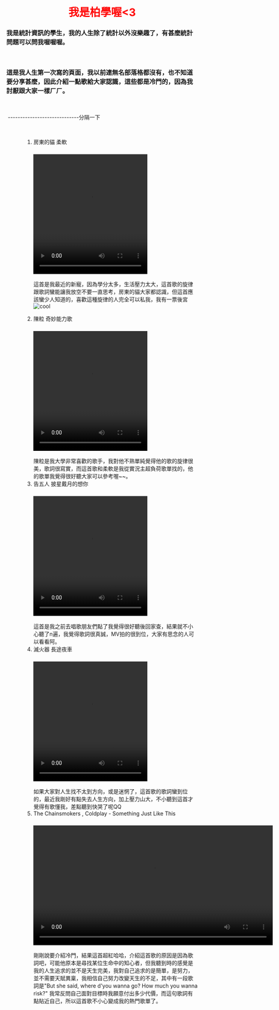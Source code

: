 
<!DOCTYPE html>
<html>
<h1 style="text-align: center;"><strong><span style="color: #ff0000;">我是柏學喔&lt;3</span></strong></h1>
<h3>我是統計資訊的學生，我的人生除了統計以外沒樂趣了，有甚麼統計問題可以問我喔喔喔。</h3>
<p>&nbsp;</p>
<h3>這是我人生第一次寫的頁面，我以前連無名部落格都沒有，也不知道要分享甚麼，因此介紹一點歌給大家認識，這些都是冷門的，因為我討厭跟大家一樣ㄏㄏ。</h3>
<p>&nbsp;</p>
<p>&nbsp;-----------------------------分隔一下</p>
<p>&nbsp;</p>
<ol>
<ol>
<ol>
<li>房東的貓 柔軟
<h3><video src="&lt;iframe width=" width="300" height="315">" controls&gt;</video></h3>
<p>這首是我最近的新寵，因為學分太多，生活壓力太大，這首歌的旋律跟歌詞蠻能讓我放空不要一直思考，房東的貓大家都認識，但這首應該蠻少人知道的，喜歡這種旋律的人完全可以私我，我有一票後宮<img src="https://html5-editor.net/tinymce/plugins/emoticons/img/smiley-cool.gif" alt="cool" /></p>
</li>
<li>陳粒&nbsp;奇妙能力歌
<h3><video src="&lt;iframe width=" width="300" height="315">" width="300" height="315"&gt;" controls&gt;</video></h3>
陳粒是我大學非常喜歡的歌手，我對他不熟單純覺得他的歌的旋律很美，歌詞很寫實，而這首歌和柔軟是我從實況主超負荷歌單找的，他的歌單我覺得很好聽大家可以參考喔~~。</li>
<li>告五人 披星戴月的想你
<h3><video src="&lt;iframe width=" width="300" height="315">" width="300" height="315"&gt;" width="300" height="315"&gt;" controls&gt;</video></h3>
這首是我之前去唱歌朋友們點了我覺得很好聽後回家查，結果就不小心聽了n遍，我覺得歌詞很真誠，MV拍的很到位，大家有思念的人可以看看阿。</li>
<li>滅火器 長途夜車
<h3><video src="&lt;iframe width=" width="300" height="315">" width="300" height="315"&gt;" width="300" height="315"&gt;" width="300" height="315"&gt;" controls&gt;</video></h3>
如果大家對人生找不太到方向，或是迷惘了，這首歌的歌詞蠻到位的，最近我剛好有點失去人生方向，加上壓力山大，不小聽到這首才覺得有歌懂我，差點聽到快哭了呢QQ</li>
<li>The Chainsmokers , Coldplay - Something Just Like This
<h3><video src="<iframe width="560" height="315" src="https://www.youtube.com/embed/FM7MFYoylVs?start=4" frameborder="0" allow="accelerometer; autoplay; encrypted-media; gyroscope; picture-in-picture" allowfullscreen></iframe>" controls></video></h3>
剛剛說要介紹冷門，結果這首超紅哈哈，介紹這首歌的原因是因為歌詞吧，可能他原本是尋找某位生命中的知心者，但我聽到時的感覺是我的人生追求的並不是天生完美，我對自己追求的是簡單，是努力，並不需要天賦異稟，我相信自己努力改變天生的不足，其中有一段歌詞是"But she said, where d'you wanna go? How much you wanna risk?"&nbsp;我常反問自己面對目標時我願意付出多少代價，而這句歌詞有點貼近自己，所以這首歌不小心變成我的熱門歌單了。</li>
</ol>
</ol>
</ol>
<p>&nbsp;</p>
<p>&nbsp;</p>
<p>&nbsp;</p>
<p>&nbsp;</p>
<p>&nbsp;</p>
<p>&nbsp;</p>
<p>&nbsp;</p>
<p>&nbsp;</p>
</html>



